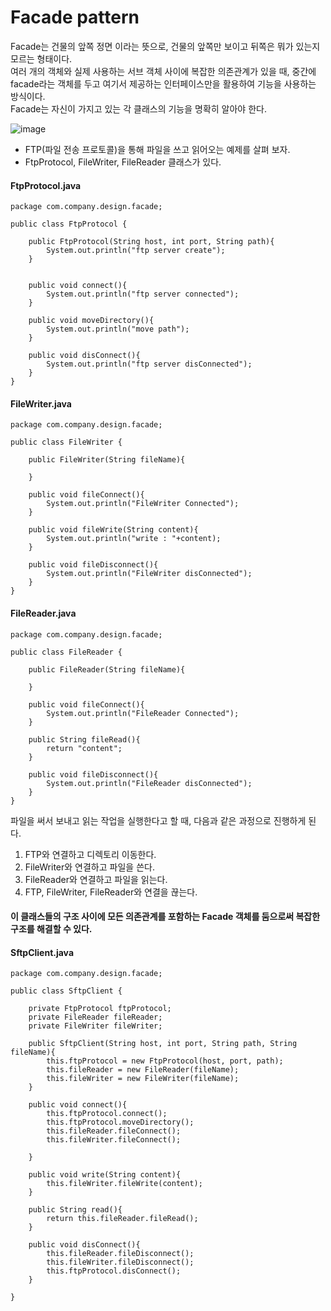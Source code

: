 # Facade pattern
Facade는 건물의 앞쪽 정면 이라는 뜻으로, 건물의 앞쪽만 보이고 뒤쪽은 뭐가 있는지 모르는 형태이다.<br>
여러 개의 객체와 실제 사용하는 서브 객체 사이에 복잡한 의존관계가 있을 때,
중간에 facade라는 객체를 두고 여기서 제공하는 인터페이스만을 활용하여 기능을 사용하는 방식이다.<br>
Facade는 자신이 가지고 있는 각 클래스의 기능을 명확히 알아야 한다.

![image](https://user-images.githubusercontent.com/92259017/150340021-df95708c-fb00-454c-911e-b59d1de495c0.png)

- FTP(파일 전송 프로토콜)을 통해 파일을 쓰고 읽어오는 예제를 살펴 보자.
- FtpProtocol, FileWriter, FileReader 클래스가 있다.
#### FtpProtocol.java
```
package com.company.design.facade;

public class FtpProtocol {

    public FtpProtocol(String host, int port, String path){
        System.out.println("ftp server create");
    }


    public void connect(){
        System.out.println("ftp server connected");
    }

    public void moveDirectory(){
        System.out.println("move path");
    }

    public void disConnect(){
        System.out.println("ftp server disConnected");
    }
}
```
#### FileWriter.java
```
package com.company.design.facade;

public class FileWriter {

    public FileWriter(String fileName){

    }

    public void fileConnect(){
        System.out.println("FileWriter Connected");
    }

    public void fileWrite(String content){
        System.out.println("write : "+content);
    }

    public void fileDisconnect(){
        System.out.println("FileWriter disConnected");
    }
}
```
#### FileReader.java
```
package com.company.design.facade;

public class FileReader {

    public FileReader(String fileName){

    }

    public void fileConnect(){
        System.out.println("FileReader Connected");
    }

    public String fileRead(){
        return "content";
    }

    public void fileDisconnect(){
        System.out.println("FileReader disConnected");
    }
}
```

파일을 써서 보내고 읽는 작업을 실행한다고 할 때, 다음과 같은 과정으로 진행하게 된다.
1. FTP와 연결하고 디렉토리 이동한다.
2. FileWriter와 연결하고 파일을 쓴다.
3. FileReader와 연결하고 파일을 읽는다.
4. FTP, FileWriter, FileReader와 연결을 끊는다.

#### 이 클래스들의 구조 사이에 모든 의존관계를 포함하는 Facade 객체를 둠으로써 복잡한 구조를 해결할 수 있다.
#### SftpClient.java
```
package com.company.design.facade;

public class SftpClient {

    private FtpProtocol ftpProtocol;
    private FileReader fileReader;
    private FileWriter fileWriter;

    public SftpClient(String host, int port, String path, String fileName){
        this.ftpProtocol = new FtpProtocol(host, port, path);
        this.fileReader = new FileReader(fileName);
        this.fileWriter = new FileWriter(fileName);
    }

    public void connect(){
        this.ftpProtocol.connect();
        this.ftpProtocol.moveDirectory();
        this.fileReader.fileConnect();
        this.fileWriter.fileConnect();

    }

    public void write(String content){
        this.fileWriter.fileWrite(content);
    }

    public String read(){
        return this.fileReader.fileRead();
    }

    public void disConnect(){
        this.fileReader.fileDisconnect();
        this.fileWriter.fileDisconnect();
        this.ftpProtocol.disConnect();
    }

}
```

